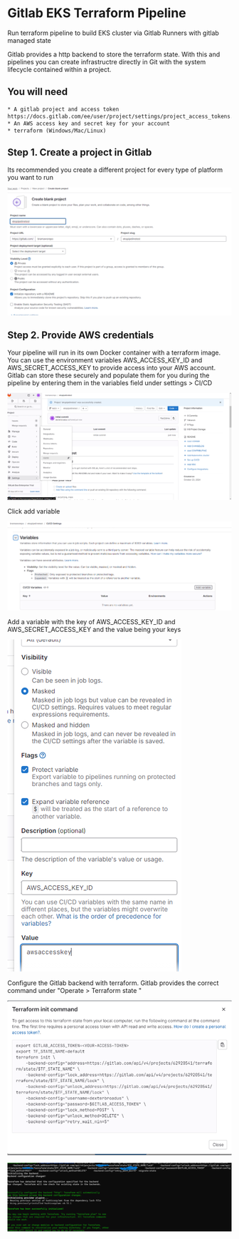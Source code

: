 # Gitlab EKS Terraform Pipeline

Run terraform pipeline to build EKS cluster via Gitlab Runners with gitlab managed state


Gitlab provides a http backend to store the terraform state. With this and pipelines you can create infrastructre directly in Git with the system lifecycle contained within a project.

## You will need

    * A gitlab project and access token https://docs.gitlab.com/ee/user/project/settings/project_access_tokens.html
    * An AWS access key and secret key for your account
    * terraform (Windows/Mac/Linux)



## Step 1. Create a project in Gitlab
Its recommended you create a different project for every type of platform you want to run

![creating blank project in gitlab](/aws/iac/gitlab/eks/private/assets/images/newproject.png)


## Step 2. Provide AWS credentials
Your pipeline will run in its own Docker container with a terraform image. You can use the environment variables AWS_ACCESS_KEY_ID and AWS_SECRET_ACCESS_KEY to provide access into your AWS account. Gitlab can store these securely and populate them for you during the pipeline by entering them in the variables field under settings > CI/CD

![select CI/CD from the settings menu](/aws/iac/gitlab/eks/private/assets/images/cicdvariables1.png)

Click add variable

![select CI/CD from the settings menu](/aws/iac/gitlab/eks/private/assets/images/cicdvars2.png)

Add a variable with the key of AWS_ACCESS_KEY_ID and AWS_SECRET_ACCESS_KEY and the value being your keys

![add access and secret keys](/aws/iac/gitlab/eks/private/assets/images/accesskeys.png)


Configure the Gitlab backend with terraform. Gitlab provides the correct command under "Operate > Terraform state " 

![add backend](/aws/iac/gitlab/eks/private/assets/images/tfstate1.png)

![command](/aws/iac/gitlab/eks/private/assets/images/tfstate2.png)

